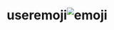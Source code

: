 # useremoji![emoji](https://user-images.githubusercontent.com/69789708/166628875-7c335ffd-fe15-4612-8e07-68a683fa5d8f.png)
